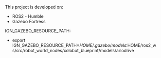 This project is developed on:
 - ROS2 - Humble
 - Gazebo Fortress

IGN_GAZEBO_RESOURCE_PATH: 
 - export IGN_GAZEBO_RESOURCE_PATH=$HOME/.gazebo/models:$HOME/ros2_ws/src/robot_world_nodes/xolobot_blueprint/models/arlodrive
